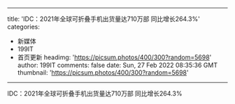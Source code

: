 
---
title: 'IDC：2021年全球可折叠手机出货量达710万部 同比增长264.3%'
categories: 
 - 新媒体
 - 199IT
 - 首页更新
headimg: 'https://picsum.photos/400/300?random=5698'
author: 199IT
comments: false
date: Sun, 27 Feb 2022 08:35:36 GMT
thumbnail: 'https://picsum.photos/400/300?random=5698'
---

<div>   
IDC：2021年全球可折叠手机出货量达710万部 同比增长264.3%  
</div>
            